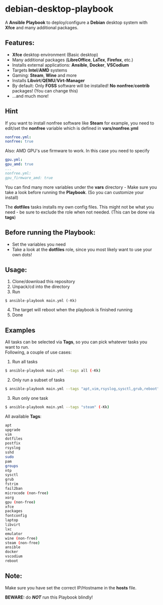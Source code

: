 # debian-desktop-playbook
A **Ansible** **Playbook** to deploy/configure a **Debian** desktop system with **Xfce** and many additional packages.

## Features:
- **Xfce** desktop environment (Basic desktop)
- Many additional packages (**LibreOffice**, **LaTex**, **Firefox**, etc.)
- Installs external applications: **Ansible**, **Docker**, **VSCodium**
- Targets **Intel**/**AMD** systems
- Gaming: **Steam**, **Wine** and more
- Installs **Libvirt**/**QEMU**/**Virt-Manager**
- By default: Only **FOSS** software will be installed! **No** **nonfree**/**contrib** packages! (You can change this)
- ...and much more!

## Hint
If you want to install nonfree software like **Steam** for example, you need to edit/set the **nonfree** variable which is defined in **vars/nonfree.yml**   
```yaml
nonfree.yml:
nonfree: true
```
Also: AMD GPU's use firmware to work. In this case you need to specify 
```yaml
gpu.yml: 
gpu_amd: true
...
nonfree.yml:
gpu_firmware_amd: true
```

You can find many more variables under the **vars** directory - Make sure you take a look before running the **Playbook**. (So you can customize your install)

The **dotfiles** tasks installs my own config files. This might not be what you need - be sure to exclude the role when not needed. (This can be done via **tags**)

## Before running the Playbook:
- Set the variables you need
- Take a look at the **dotfiles** role, since you most likely want to use your own dots!

## Usage:
1. Clone/download this repository
2. Unpack/cd into the directory
3. Run
```shell
$ ansible-playbook main.yml (-Kk)
```
4. The target will reboot when the playbook is finished running
5. Done

## Examples
All tasks can be selected via **Tags**, so you can pick whatever tasks you want to run.   
Following, a couple of use cases:
1. Run all tasks
```bash
$ ansible-playbook main.yml --tags all (-Kk)
```
2. Only run a subset of tasks
```bash
$ ansible-playbook main.yml --tags "apt,vim,rsyslog,sysctl,grub,reboot" (-Kk)
```
3. Run only one task
```bash
$ ansible-playbook main.yml --tags "steam" (-Kk)
```
All available **Tags**:
```bash
apt
upgrade
vim
dotfiles
postfix
rsyslog
sshd
sudo
pam
groups
ntp
sysctl
grub
fstrim
fail2ban
microcode (non-free)
xorg
gpu (non-free)
xfce
packages
fontconfig
laptop
libvirt
lxc
emulator
wine (non-free)
steam (non-free)
ansible
docker
vscodium
reboot
```

## Note:
Make sure you have set the correct IP/Hostname in the **hosts** file.   

**BEWARE:** do **_NOT_** run this Playbook blindly!

